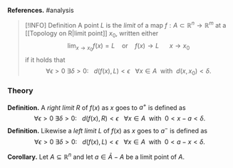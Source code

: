 **References.** #analysis

> [!INFO] Definition
> A point $L$ is the *limit* of a map $f:A\subset \mathbb R^n \to \mathbb R^m$ at a [[Topology on R|limit point]] $x_0$, written either
> $$\lim_{x\to x_0} f(x) = L ~~~~\mathrm{or}~~~~ f(x)\to L~~~~~~x\to x_0 $$
> if it holds that 
> $$\forall \epsilon > 0~\exists \delta > 0: ~~~ d(f(x),L) < \epsilon~~~\forall x \in A ~~\mathrm{with}~~d(x,x_0) < \delta.$$

### Theory

**Definition.** A *right limit* $R$ of $f(x)$ as $x$ goes to $a^+$ is defined as
$$\forall \epsilon > 0~\exists \delta > 0: ~~~ d(f(x),R) < \epsilon~~~\forall x \in A ~~\mathrm{with}~~0 < x - a < \delta.$$
**Definition.** Likewise a *left limit* $L$ of $f(x)$ as $x$ goes to $a^-$ is defined as
$$\forall \epsilon > 0~\exists \delta > 0: ~~~ d(f(x),L) < \epsilon~~~\forall x \in A ~~\mathrm{with}~~0< a-x < \delta.$$


**Corollary.** Let $A \subseteq \mathbb R^n$ and let ${} a\in \bar A - A$ be a limit point of $A$.
